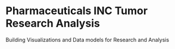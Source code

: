 # Pharmaceuticals INC Tumor Research  Analysis
 Building Visualizations and Data models for Research and Analysis
